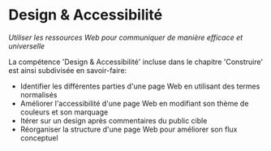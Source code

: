 Design & Accessibilité
======================
_Utiliser les ressources Web pour communiquer de manière efficace et universelle_

La compétence 'Design & Accessibilité' incluse dans le chapitre 'Construire' est ainsi subdivisée en savoir-faire:

* Identifier les différentes parties d'une page Web en utilisant des termes normalisés
* Améliorer l'accessibilité d'une page Web en modifiant son thème de couleurs et son marquage
* Itérer sur un design après commentaires du public cible
* Réorganiser la structure d'une page Web pour améliorer son flux conceptuel